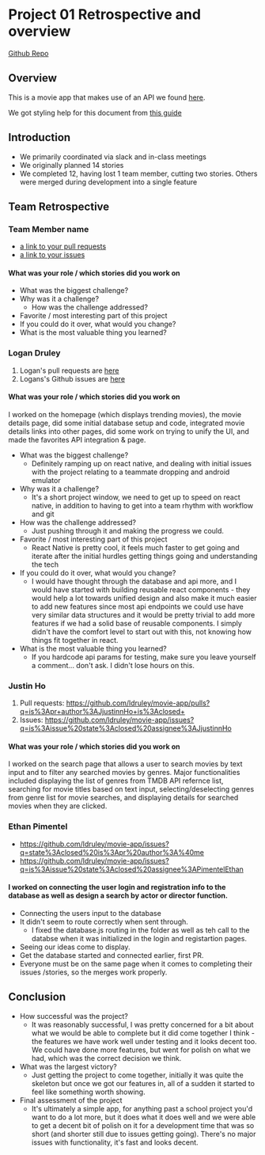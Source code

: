 # Project 01 Retrospective and overview

[Github Repo](https://github.com/ldruley/movie-app)

## Overview
This is a movie app that makes use of an API we found [here](https://github.com/public-apis/public-apis?tab=readme-ov-file).

We got styling help for this document from [this guide](https://docs.github.com/en/get-started/writing-on-github/getting-started-with-writing-and-formatting-on-github/basic-writing-and-formatting-syntax)

## Introduction

* We primarily coordinated via slack and in-class meetings
* We originally planned 14 stories
* We completed 12, having lost 1 team member, cutting two stories. Others were merged during development into a single feature

## Team Retrospective

### Team Member name

- [a link to your pull requests]()
- [a link to your issues]()

#### What was your role / which stories did you work on

+ What was the biggest challenge? 
+ Why was it a challenge?
  + How was the challenge addressed?
+ Favorite / most interesting part of this project
+ If you could do it over, what would you change?
+ What is the most valuable thing you learned?

### Logan Druley
1. Logan's pull requests are [here](https://github.com/ldruley/movie-app/pulls?q=is%3Apr+author%3Aldruley+is%3Aclosed)
1. Logans's Github issues are [here](https://github.com/ldruley/movie-app/issues?q=is%3Aissue%20state%3Aclosed%20assignee%3Aldruley)

#### What was your role / which stories did you work on
I worked on the homepage (which displays trending movies), the movie details page, did some initial database setup and code, integrated movie details links into other pages, did some work on trying to unify the UI, and made the favorites API integration & page.

+ What was the biggest challenge? 
  + Definitely ramping up on react native, and dealing with initial issues with the project relating to a teammate dropping and android emulator
+ Why was it a challenge?
  + It's a short project window, we need to get up to speed on react native, in addition to having to get into a team rhythm with workflow and git
+ How was the challenge addressed?
  + Just pushing through it and making the progress we could.
+ Favorite / most interesting part of this project
  + React Native is pretty cool, it feels much faster to get going and iterate after the initial hurdles getting things going and understanding the tech
+ If you could do it over, what would you change?
  + I would have thought through the database and api more, and I would have started with building reusable react components - they would help a lot towards unified design and also make it much easier to add new features since most api endpoints we could use have very similar data structures and it would be pretty trivial to add more features if we had a solid base of reusable components. I simply didn't have the comfort level to start out with this, not knowing how things fit together in react.
+ What is the most valuable thing you learned?
  + If you hardcode api params for testing, make sure you leave yourself a comment... don't ask. I didn't lose hours on this.

### Justin Ho
1. Pull requests: https://github.com/ldruley/movie-app/pulls?q=is%3Apr+author%3AJjustinnHo+is%3Aclosed+
2. Issues: https://github.com/ldruley/movie-app/issues?q=is%3Aissue%20state%3Aclosed%20assignee%3AJjustinnHo
#### What was your role / which stories did you work on
I worked on the search page that allows a user to search movies by text input and to filter any searched movies by genres. Major functionalities included displaying
the list of genres from TMDB API refernce list, searching for movie titles based on text input, selecting/deselecting genres from genre list for movie searches, and displaying details for searched movies when they are clicked.

### Ethan Pimentel

- https://github.com/ldruley/movie-app/issues?q=state%3Aclosed%20is%3Apr%20author%3A%40me
- https://github.com/ldruley/movie-app/issues?q=is%3Aissue%20state%3Aclosed%20assignee%3APimentelEthan

#### I worked on connecting the user login and registration info to the database as well as design a search by actor or director function.

+ Connecting the users input to the database
+ It didn't seem to route correctly when sent through. 
  + I fixed the database.js routing in the folder as well as teh call to the databse when it was initialized in the login and registartion pages.
+ Seeing our ideas come to display.
+ Get the database started and connected earlier, first PR.
+ Everyone must be on the same page when it comes to completing their issues /stories, so the merges work properly.
## Conclusion

- How successful was the project?
  - It was reasonably successful, I was pretty concerned for a bit about what we would be able to complete but it did come together I think - the features we have work well under testing and it looks decent too. We could have done more features, but went for polish on what we had, which was the correct decision we think.
- What was the largest victory?
   - Just getting the project to come together, initially it was quite the skeleton but once we got our features in, all of a sudden it started to feel like something worth showing.
- Final assessment of the project
   - It's ultimately a simple app, for anything past a school project you'd want to do a lot more, but it does what it does well and we were able to get a decent bit of polish on it for a development time that was so short (and shorter still due to issues getting going). There's no major issues with functionality, it's fast and looks decent. 
